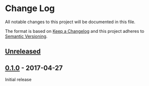 # Change Log

All notable changes to this project will be documented in this file.

The format is based on [Keep a Changelog](http://keepachangelog.com/)
and this project adheres to [Semantic Versioning](http://semver.org/).

## [Unreleased]

[Unreleased]: https://github.com/atomist/doc-rugs/compare/0.1.0...HEAD

## [0.1.0] - 2017-04-27

[0.1.0]: https://github.com/atomist/doc-rugs/tree/0.1.0

Initial release
